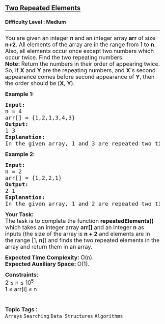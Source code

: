 <h2><a href="https://www.geeksforgeeks.org/problems/two-repeated-elements-1587115621/1?page=1&difficulty=Medium&status=unsolved&sortBy=submissions">Two Repeated Elements</a></h2><h3>Difficulty Level : Medium</h3><hr><div class="problems_problem_content__Xm_eO"><p><span style="font-size: 18px;"><span style="font-size: 18px;">You are given an integer&nbsp;<strong>n&nbsp;</strong>and an integer&nbsp;array <strong>arr</strong> of size </span><strong style="font-size: 18px;">n+2</strong><span style="font-size: 18px;">. All elements of the array are in the range from 1 to <strong>n</strong>. Also, all elements occur once except two numbers which occur twice. Find the two repeating numbers.</span><br><strong style="font-size: 18px;">Note: </strong><span style="font-size: 18px;">Return the numbers in their order of appearing twice. So, if <strong>X</strong> and <strong>Y</strong> are the repeating numbers, and <strong>X</strong>'s second appearance comes before second appearance of <strong>Y</strong>, then the order should be (<strong>X</strong>, <strong>Y</strong>).</span></span></p>
<p><span style="font-size: 18px;"><strong>Example 1:</strong></span></p>
<pre><span style="font-size: 18px;"><strong>Input:
</strong>n = 4
arr[] = {1,2,1,3,4,3}
<strong>Output: <br></strong>1 3<strong>
Explanation: <br></strong>In the given array, 1 and 3 are repeated two times and as 1's second appearance occurs before 2's second appearance, so the output should be 1 3.</span></pre>
<p><span style="font-size: 18px;"><strong>Example 2:</strong></span></p>
<pre><span style="font-size: 18px;"><strong>Input:
</strong>n = 2
arr[] = {1,2,2,1}
<strong>Output: <br></strong>2 1<strong>
Explanation: <br></strong>In the given array, 1 and 2 are repeated two times and second occurence of 2 comes before 1. So the output is 2 1.</span>
</pre>
<p><span style="font-size: 18px;"><strong>Your Task:</strong><br>The task is to complete the function <strong>repeatedElements()</strong> which takes an integer array <strong>arr[]</strong> and an integer <strong>n</strong> as inputs (the size of the array is <strong>n + 2</strong> and elements are in the range [1, <strong>n</strong>]) and finds the two repeated elements in the array and return them in an array.</span></p>
<p><span style="font-size: 18px;"><strong>Expected Time Complexity:&nbsp;</strong>O(n).<br><strong>Expected Auxiliary Space:&nbsp;</strong>O(1).&nbsp;</span></p>
<p><span style="font-size: 18px;"><strong>Constraints: </strong><br>2 ≤ n ≤ 10<sup>5</sup><br>1 ≤ arr[i] ≤ n</span></p></div><br><p><span style=font-size:18px><strong>Topic Tags : </strong><br><code>Arrays</code>&nbsp;<code>Searching</code>&nbsp;<code>Data Structures</code>&nbsp;<code>Algorithms</code>&nbsp;
